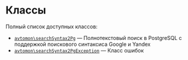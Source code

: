 Классы
======

Полный список доступных классов:

- [`avtomon\searchSyntax2Pg`](avtomon/searchSyntax2Pg.md) &mdash; Полнотекстовый поиск в PostgreSQL c поддержкой поискового синтаксиса Google и Yandex
- [`avtomon\searchSyntax2PgException`](avtomon/searchSyntax2PgException.md) &mdash; Класс ошибок

